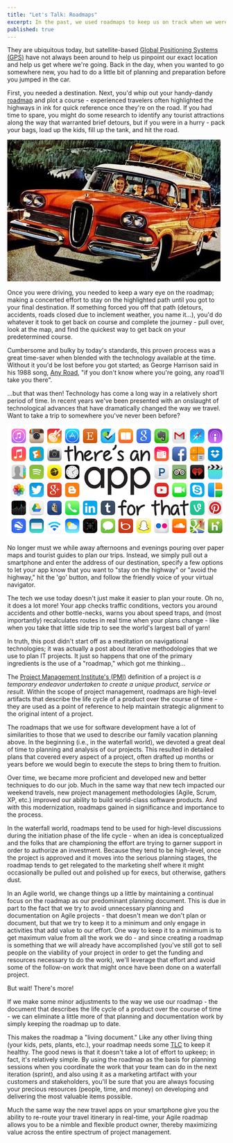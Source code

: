 ```yaml
---
title: "Let's Talk: Roadmaps"
excerpt: In the past, we used roadmaps to keep us on track when we were travelling long distances. Today, we use roadmaps for project management; to help us stay strategically focused on goals and objectives of major efforts.   
published: true
---
```



They are ubiquitous today, but satellite-based [Global Positioning Systems (GPS)](https://en.wikipedia.org/wiki/Global_Positioning_System) have not always been around to help us pinpoint our exact location and help us get where we're going. Back in the day, when you wanted to go somewhere new, you had to do a little bit of planning and preparation before you jumped in the car. 

First, you needed a destination. Next, you'd whip out your handy-dandy [roadmap](https://store.randmcnally.com/u-s-maps-guides.html) and plot a course - experienced travelers often highlighted the highways in ink for quick reference once they're on the road. If you had time to spare, you might do some research to identify any tourist attractions along the way that warranted brief detours, but if you were in a hurry - pack your bags, load up the kids, fill up the tank, and hit the road. 

![On the road again!](/images/roadmap.png)

Once you were driving, you needed to keep a wary eye on the roadmap; making a concerted effort to stay on the highlighted path until you got to your final destination. If something forced you off that path (detours, accidents, roads closed due to inclement weather, you name it...), you'd do whatever it took to get back on course and complete the journey - pull over, look at the map, and find the quickest way to get back on your predetermined course. 

Cumbersome and bulky by today's standards, this proven process was a great time-saver when blended with the technology available at the time. Without it you'd be lost before you got started; as George Harrison said in his 1988 song, [Any Road](https://en.wikipedia.org/wiki/Any_Road), "if you don't know where you're going, any road'll take you there". 

...but that was then! Technology has come a long way in a relatively short period of time. In recent years we've been presented with an onslaught of technological advances that have dramatically changed the way we travel. Want to take a trip to somewhere you've never been before? 

![There's an app for that!](/images/theres-an-app-for-that.png)

No longer must we while away afternoons and evenings pouring over paper maps and tourist guides to plan our trips. Instead, we simply pull out a smartphone and enter the address of our destination, specify a few options to let your app know that you want to "stay on the highway" or "avoid the highway," hit the 'go' button, and follow the friendly voice of your virtual navigator. 

The tech we use today doesn't just make it easier to plan your route. Oh no, it does a lot more! Your app checks traffic conditions, vectors you around accidents and other bottle-necks, warns you about speed traps, and (most importantly) recalculates routes in real time when your plans change - like when you take that little side trip to see the world's largest ball of yarn! 

In truth, this post didn't start off as a meditation on navigational technologies; it was actually a post about iterative methodologies that we use to plan IT projects. It just so happens that one of the primary ingredients is the use of a "roadmap," which got me thinking... 

The [Project Management Institute's (PMI)](https://www.pmi.org/about/learn-about-pmi/what-is-project-management) definition of a project is *a temporary endeavor undertaken to create a unique product, service or result*. Within the scope of project management, roadmaps are high-level artifacts that describe the life cycle of a product over the course of time - they are used as a point of reference to help maintain strategic alignment to the original intent of a project. 

The roadmaps that we use for software development have a lot of similarities to those that we used to describe our family vacation planning above. In the beginning (i.e., in the waterfall world), we devoted a great deal of time to planning and analysis of our projects. This resulted in detailed plans that covered every aspect of a project, often drafted up months or years before we would begin to execute the steps to bring them to fruition. 

Over time, we became more proficient and developed new and better techniques to do our job. Much in the same way that new tech impacted our weekend travels, new project management methodologies (Agile, Scrum, XP, etc.) improved our ability to build world-class software products. And with this modernization, roadmaps gained in significance and importance to the process.  

In the waterfall world, roadmaps tend to be used for high-level discussions during the initiation phase of the life cycle - when an idea is conceptualized and the folks that are championing the effort are trying to garner support in order to authorize an investment. Because they tend to be high-level, once the project is approved and it moves into the serious planning stages, the roadmap tends to get relegated to the marketing shelf where it might occasionally be pulled out and polished up for execs, but otherwise, gathers dust. 

In an Agile world, we change things up a little by maintaining a continual focus on the roadmap as our predominant planning document. This is due in part to the fact that we try to avoid unnecessary planning and documentation on Agile projects - that doesn't mean we don't plan or document, but that we try to keep it to a minimum and only engage in activities that add value to our effort. One way to keep it to a minimum is to get maximum value from all the work we do - and since creating a roadmap is something that we will already have accomplished (you've still got to sell people on the viability of your project in order to get the funding and resources necessary to do the work), we'll leverage that effort and avoid some of the follow-on work that might once have been done on a waterfall project. 

But wait! There's more! 

If we make some minor adjustments to the way we use our roadmap - the document that describes the life cycle of a product over the course of time - we can eliminate a little more of that planning and documentation work by simply keeping the roadmap up to date. 

This makes the roadmap a "living document." Like any other living thing (your kids, pets, plants, etc.), your roadmap needs some [TLC](https://www.merriam-webster.com/dictionary/tender%20loving%20care) to keep it healthy. The good news is that it doesn't take a lot of effort to upkeep; in fact, it's relatively simple. By using the roadmap as the basis for planning sessions when you coordinate the work that your team can do in the next iteration (sprint), and also using it as a marketing artifact with your customers and stakeholders, you'll be sure that you are always focusing your precious resources (people, time, and money) on developing and delivering the most valuable items possible. 

Much the same way the new travel apps on your smartphone give you the ability to re-route your travel itinerary in real-time, your Agile roadmap allows you to be a nimble and flexible product owner, thereby maximizing value across the entire spectrum of project management. 


